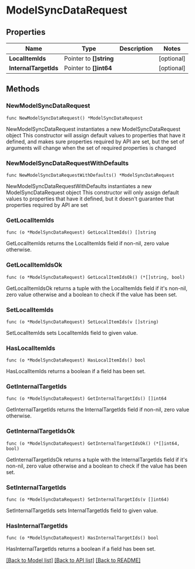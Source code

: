 # ModelSyncDataRequest

## Properties

Name | Type | Description | Notes
------------ | ------------- | ------------- | -------------
**LocalItemIds** | Pointer to **[]string** |  | [optional] 
**InternalTargetIds** | Pointer to **[]int64** |  | [optional] 

## Methods

### NewModelSyncDataRequest

`func NewModelSyncDataRequest() *ModelSyncDataRequest`

NewModelSyncDataRequest instantiates a new ModelSyncDataRequest object
This constructor will assign default values to properties that have it defined,
and makes sure properties required by API are set, but the set of arguments
will change when the set of required properties is changed

### NewModelSyncDataRequestWithDefaults

`func NewModelSyncDataRequestWithDefaults() *ModelSyncDataRequest`

NewModelSyncDataRequestWithDefaults instantiates a new ModelSyncDataRequest object
This constructor will only assign default values to properties that have it defined,
but it doesn't guarantee that properties required by API are set

### GetLocalItemIds

`func (o *ModelSyncDataRequest) GetLocalItemIds() []string`

GetLocalItemIds returns the LocalItemIds field if non-nil, zero value otherwise.

### GetLocalItemIdsOk

`func (o *ModelSyncDataRequest) GetLocalItemIdsOk() (*[]string, bool)`

GetLocalItemIdsOk returns a tuple with the LocalItemIds field if it's non-nil, zero value otherwise
and a boolean to check if the value has been set.

### SetLocalItemIds

`func (o *ModelSyncDataRequest) SetLocalItemIds(v []string)`

SetLocalItemIds sets LocalItemIds field to given value.

### HasLocalItemIds

`func (o *ModelSyncDataRequest) HasLocalItemIds() bool`

HasLocalItemIds returns a boolean if a field has been set.

### GetInternalTargetIds

`func (o *ModelSyncDataRequest) GetInternalTargetIds() []int64`

GetInternalTargetIds returns the InternalTargetIds field if non-nil, zero value otherwise.

### GetInternalTargetIdsOk

`func (o *ModelSyncDataRequest) GetInternalTargetIdsOk() (*[]int64, bool)`

GetInternalTargetIdsOk returns a tuple with the InternalTargetIds field if it's non-nil, zero value otherwise
and a boolean to check if the value has been set.

### SetInternalTargetIds

`func (o *ModelSyncDataRequest) SetInternalTargetIds(v []int64)`

SetInternalTargetIds sets InternalTargetIds field to given value.

### HasInternalTargetIds

`func (o *ModelSyncDataRequest) HasInternalTargetIds() bool`

HasInternalTargetIds returns a boolean if a field has been set.


[[Back to Model list]](../README.md#documentation-for-models) [[Back to API list]](../README.md#documentation-for-api-endpoints) [[Back to README]](../README.md)



